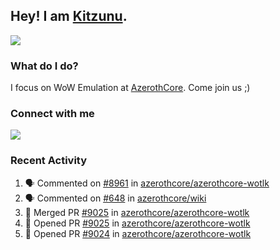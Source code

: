 ## Hey! I am [Kitzunu](https://Github.com/Kitzunu).

<!--<a href="https://github-readme-stats.kitzunu.vercel.app/api?username=Kitzunu&show_icons=true&theme=dark">
  <img align="center" src="https://github-readme-stats.kitzunu.vercel.app/api?username=Kitzunu&show_icons=true&theme=dark" />
</a>-->
<a href="https://github-readme-stats.kitzunu.vercel.app/api?username=Kitzunu&show_icons=true&theme=dark">
  <img align="center" src="https://github-readme-stats.vercel.app/api/top-langs/?username=Kitzunu&layout=compact&theme=dark" />
</a>

### What do I do?

I focus on WoW Emulation at [AzerothCore](https://Github.com/AzerothCore). Come join us ;)

### Connect with me
[![](https://img.shields.io/badge/AzerothCore%20Discord-Connect%20with%20me!-green)](https://discord.com/invite/gkt4y2x)

### Recent Activity

<!--START_SECTION:activity-->
1. 🗣 Commented on [#8961](https://github.com/azerothcore/azerothcore-wotlk/issues/8961) in [azerothcore/azerothcore-wotlk](https://github.com/azerothcore/azerothcore-wotlk)
2. 🗣 Commented on [#648](https://github.com/azerothcore/wiki/issues/648) in [azerothcore/wiki](https://github.com/azerothcore/wiki)
3. 🎉 Merged PR [#9025](https://github.com/azerothcore/azerothcore-wotlk/pull/9025) in [azerothcore/azerothcore-wotlk](https://github.com/azerothcore/azerothcore-wotlk)
4. 💪 Opened PR [#9025](https://github.com/azerothcore/azerothcore-wotlk/pull/9025) in [azerothcore/azerothcore-wotlk](https://github.com/azerothcore/azerothcore-wotlk)
5. 💪 Opened PR [#9024](https://github.com/azerothcore/azerothcore-wotlk/pull/9024) in [azerothcore/azerothcore-wotlk](https://github.com/azerothcore/azerothcore-wotlk)
<!--END_SECTION:activity-->
